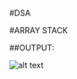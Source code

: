#DSA 

#ARRAY STACK

##OUTPUT:

![alt text][img1]

[img1]: https://github.com/ronmaru009/DSA/blob/master/array-stack/s1.PNG
[img2]: https://github.com/ronmaru009/DSA/blob/master/array-stack/s2.PNG
[img3]: https://github.com/ronmaru009/DSA/blob/master/array-stack/s3.PNG
[img4]: https://github.com/ronmaru009/DSA/blob/master/array-stack/s4.PNG
[img5]: https://github.com/ronmaru009/DSA/blob/master/array-stack/s5.PNG
